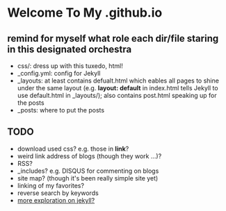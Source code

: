 # Welcome To My .github.io

## remind for myself what role each dir/file staring in this designated orchestra
- css/: dress up with this tuxedo, html!
- \_config.yml: config for Jekyll
- \_layouts: at least contains defualt.html which eables all pages to shine under the same layout (e.g. __layout: default__ in index.html tells Jekyll to use default.html in \_layouts/); also contains post.html speaking up for the posts
- \_posts: where to put the posts 

## TODO
- download used css? e.g. those in __link__?
- weird link address of blogs (though they work ...)?
- RSS?
- \_includes? e.g. DISQUS for commenting on blogs
- site map? (though it's been really simple site yet)
- linking of my favorites?
- reverse search by keywords 
- [more exploration on jekyll?](https://code.tutsplus.com/articles/building-static-sites-with-jekyll--net-22211)
